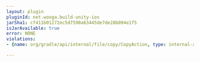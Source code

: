 ```yaml
---
layout: plugin
pluginId: net.wooga.build-unity-ios
jarSha1: cf411b01272ec5d7590a63445de7de28b094e1f5
isJarAvailable: true
error: NONE
violations:
- {name: org/gradle/api/internal/file/copy/CopyAction, type: internal-api-usage}

---
```

